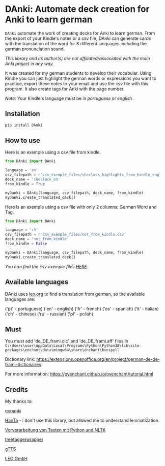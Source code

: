# DAnki: Automate deck creation for Anki to learn german

`DAnki` automate the work of creating decks for Anki to learn german. From the export of your Kindle's notes
or a csv file, DAnki can generate cards with the translation of the word for 8 different languages including
the german pronunciation sound.

*This library and its author(s) are not affiliated/associated with the main Anki project in any way.*

It was created for my german students to develop their vocabular. Using Kindle you can just highlight the
german words or expressions you want to practice, export these notes to your email and use the csv file
with this program. It also create tags for Anki with the page number.

*Note:* Your Kindle's language must be in *portuguese* or *english* .

## Installation

```python
pip install DAnki
```

## How to use

Here is an exemple using a csv file from kindle.

```python
from DAnki import DAnki

language = 'en'
csv_filepath = r'csv_exemple_files/sherlock_highlights_from_kindle_english.csv'
deck_name = 'sherlock_en'
from_kindle = True

myDanki = DAnki(language, csv_filepath, deck_name, from_kindle)
myDanki.create_translated_deck()
```

Here is an exemple using a csv file with only 2 columns: German Word and Tag.

```python
from DAnki import DAnki

language = 'ch'
csv_filepath = r'csv_exemple_files/not_from_kindle.csv'
deck_name = 'not_from_kindle'
from_kindle = False

myDanki = DAnki(language, csv_filepath, deck_name, from_kindle)
myDanki.create_translated_deck()
```

*You can find the csv exemple files [HERE](https://github.com/dileivas/DAnki/tree/master/csv_exemple_files).*

## Available languages

DAnki uses [leo.org](leo.org) to find a translation from german, so the available languages are:

('pt' - portuguese) ('en' - english) ('fr' - french) ('es' - spanich) 
('it' - italian) ('ch' - chinese) ('ru' - russian) ('pl' - polish)

## Must

You must add 'de_DE_frami.dic' and 'de_DE_frami.aff' files in 
`C:\Users\user\AppData\Local\Programs\Python\Python38\lib\site-packages\enchant\data\mingw64\share\enchant\hunspell`

Dictionary link:  https://extensions.openoffice.org/en/project/german-de-de-frami-dictionaries

For more information: https://pyenchant.github.io/pyenchant/tutorial.html

## Credits

My thanks to:

[genanki](https://github.com/kerrickstaley/genanki)

[HanTa](https://github.com/wartaal/HanTa) - I don't use this library, but allowed me to understand lemmatization.

[Vorverarbeitung von Texten mit Python und NLTK](http://textmining.wp.hs-hannover.de/Preprocessing.html)

[treetaggerwrapper](https://treetaggerwrapper.readthedocs.io/en/)

[gTTS](https://github.com/pndurette/gTTS)

[LEO GmbH](leo.org)
